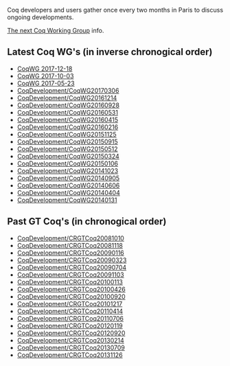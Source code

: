 Coq developers and users gather once every two months in Paris to discuss ongoing developments.

[The next Coq Working Group](Next-Coq-Working-Group) info.

Latest Coq WG's (in inverse chronogical order)
----------------------------------------------

-   [CoqWG 2017-12-18](../CoqWG20171218)
-   [CoqWG 2017-10-03](../CoqWG20171003)
-   [CoqWG 2017-05-23](../CoqWG20170523)
-   [CoqDevelopment/CoqWG20170306](CoqWG20170306)
-   [CoqDevelopment/CoqWG20161214](CoqWG20161214)
-   [CoqDevelopment/CoqWG20160928](CoqWG20160928)
-   [CoqDevelopment/CoqWG20160531](CoqWG20160531)
-   [CoqDevelopment/CoqWG20160415](CoqWG20160415)
-   [CoqDevelopment/CoqWG20160216](CoqWG20160216)
-   [CoqDevelopment/CoqWG20151125](CoqWG20151125)
-   [CoqDevelopment/CoqWG20150915](CoqWG20150915)
-   [CoqDevelopment/CoqWG20150512](CoqWG20150512)
-   [CoqDevelopment/CoqWG20150324](CoqWG20150324)
-   [CoqDevelopment/CoqWG20150106](CoqWG20150106)
-   [CoqDevelopment/CoqWG20141023](CoqWG20141023)
-   [CoqDevelopment/CoqWG20140905](CoqWG20140905)
-   [CoqDevelopment/CoqWG20140606](CoqWG20140606)
-   [CoqDevelopment/CoqWG20140404](CoqWG20140404)
-   [CoqDevelopment/CoqWG20140131](CoqWG20140131)

Past GT Coq's (in chronogical order)
------------------------------------

-   [CoqDevelopment/CRGTCoq20081010](CRGTCoq20081010)
-   [CoqDevelopment/CRGTCoq20081118](CRGTCoq20081118)
-   [CoqDevelopment/CRGTCoq20090116](CRGTCoq20090116)
-   [CoqDevelopment/CRGTCoq20090323](CRGTCoq20090323)
-   [CoqDevelopment/CRGTCoq20090704](CRGTCoq20090704)
-   [CoqDevelopment/CRGTCoq20091103](CRGTCoq20091103)
-   [CoqDevelopment/CRGTCoq20100113](CRGTCoq20100113)
-   [CoqDevelopment/CRGTCoq20100426](CRGTCoq20100426)
-   [CoqDevelopment/CRGTCoq20100920](CRGTCoq20100920)
-   [CoqDevelopment/CRGTCoq20101217](CRGTCoq20101217)
-   [CoqDevelopment/CRGTCoq20110414](CRGTCoq20110414)
-   [CoqDevelopment/CRGTCoq20110706](CRGTCoq20110706)
-   [CoqDevelopment/CRGTCoq20120119](CRGTCoq20120119)
-   [CoqDevelopment/CRGTCoq20120920](CRGTCoq20120920)
-   [CoqDevelopment/CRGTCoq20130214](CRGTCoq20130214)
-   [CoqDevelopment/CRGTCoq20130709](CRGTCoq20130709)
-   [CoqDevelopment/CRGTCoq20131126](CRGTCoq20131126)
